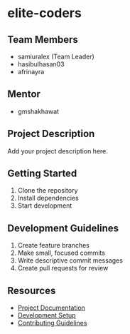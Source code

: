 # elite-coders

## Team Members
- samiuralex (Team Leader)
- hasibulhasan03
- afrinayra

## Mentor
- gmshakhawat

## Project Description
Add your project description here.

## Getting Started
1. Clone the repository
2. Install dependencies
3. Start development

## Development Guidelines
1. Create feature branches
2. Make small, focused commits
3. Write descriptive commit messages
4. Create pull requests for review

## Resources
- [Project Documentation](docs/)
- [Development Setup](docs/setup.md)
- [Contributing Guidelines](CONTRIBUTING.md)
